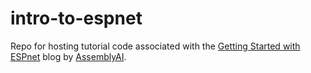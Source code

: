 # intro-to-espnet
Repo for hosting tutorial code associated with the [Getting Started with ESPnet](https://www.assemblyai.com/blog/getting-started-with-espnet/) blog by [AssemblyAI](https://www.assemblyai.com/).
